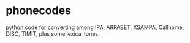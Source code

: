 # phonecodes
python code for converting among IPA, ARPABET, XSAMPA, Callhome, DISC, TIMIT, plus some lexical tones.
